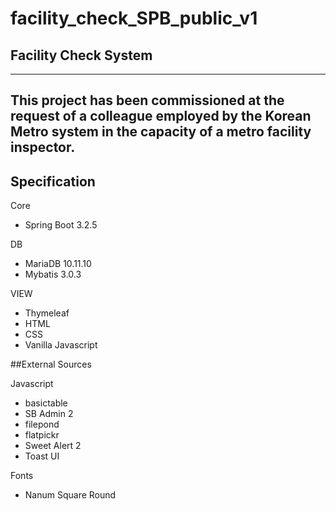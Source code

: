 # facility_check_SPB_public_v1
## Facility Check System
---
This project has been commissioned at the request of a colleague employed by the Korean Metro system in the capacity of a metro facility inspector.
---
## Specification
Core
- Spring Boot 3.2.5

DB
- MariaDB 10.11.10
- Mybatis 3.0.3

VIEW
- Thymeleaf
- HTML
- CSS
- Vanilla Javascript

##External Sources

Javascript
- basictable
- SB Admin 2
- filepond
- flatpickr
- Sweet Alert 2
- Toast UI

Fonts
- Nanum Square Round

